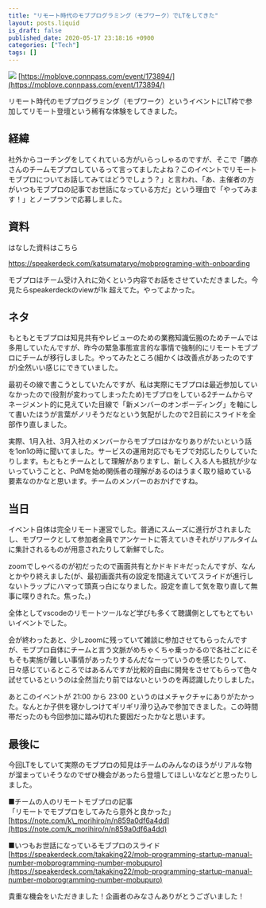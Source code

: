 ```yaml
---
title: "リモート時代のモブプログラミング（モブワーク）でLTをしてきた"
layout: posts.liquid
is_draft: false
published_date: 2020-05-17 23:18:16 +0900
categories: ["Tech"]
tags: []
---
```


![](https://connpass-tokyo.s3.amazonaws.com/thumbs/38/cb/38cb3793a9f94d5697ddaa3b57778823.png)
[https://moblove.connpass.com/event/173894/](https://moblove.connpass.com/event/173894/)

リモート時代のモブプログラミング（モブワーク）というイベントにLT枠で参加してリモート登壇という稀有な体験をしてきました。

## 経緯
社外からコーチングをしてくれている方がいらっしゃるのですが、そこで「勝亦さんのチームモブプロしているって言ってましたよね？このイベントでリモートモブプロについてお話してみてはどうでしょう？」と言われ、「あ、主催者の方がいつもモブプロの記事でお世話になっている方だ」という理由で「やってみます！」とノープランで応募しました。

## 資料
はなした資料はこちら

https://speakerdeck.com/katsumataryo/mobprograming-with-onboarding

モブプロはチーム受け入れに効くという内容でお話をさせていただきました。今見たらspeakerdeckのviewが1k 超えてた。やってよかった。

## ネタ
もともとモブプロは知見共有やレビューのための業務知識伝搬のためチームでは多用していたんですが、昨今の緊急事態宣言的な事情で強制的にリモートモブプロにチームが移行しました。やってみたところ(細かくは改善点があったのですが)全然いい感じにできていました。

最初その線で書こうとしていたんですが、私は実際にモブプロは最近参加していなかったので(役割が変わってしまったため)モブプロをしている2チームからマネージメント的に見えていた目線で「新メンバーのオンボーディング」を軸にして書いたほうが言葉がノリそうだなという気配がしたので2日前にスライドを全部作り直しました。

実際、1月入社、3月入社のメンバーからモブプロはかなりありがたいという話を1on1の時に聞いてました。サービスの運用対応でもモブで対応したりしていたりします。もともとチームとして理解がありますし、新しく入る人も抵抗が少ないっていうことと、PdMを始め関係者の理解があるのはうまく取り組めている要素なのかなと思います。チームのメンバーのおかげですね。

## 当日
イベント自体は完全リモート運営でした。普通にスムーズに進行がされましたし、モブワークとして参加者全員でアンケートに答えていきそれがリアルタイムに集計されるものが用意されたりして新鮮でした。

zoomでしゃべるのが初だったので画面共有とかドキドキだったんですが、なんとかやり終えました(が、最初画面共有の設定を間違えていてスライドが進行しないトラップにハマって頭真っ白になりました。設定を直して気を取り直して無事に喋りきれた。焦った。)

全体としてvscodeのリモートツールなど学びも多くて聴講側としてもとてもいいイベントでした。

会が終わったあと、少しzoomに残っていて雑談に参加させてもらったんですが、モブプロ自体にチームと言う文脈がめちゃくちゃ乗っかるので各社ごとにそもそも実施が難しい事情があったりするんだなーっていうのを感じたりして、日々感じているところではあるんですが比較的自由に開発をさせてもらって色々試せているというのは全然当たり前ではないというのを再認識したりしました。

あとこのイベントが 21:00 から 23:00 というのはメチャクチャにありがたかった。なんとか子供を寝かしつけてギリギリ滑り込みで参加できました。この時間帯だったのも今回参加に踏み切れた要因だったかなと思います。

## 最後に
今回LTをしていて実際のモブプロの知見はチームのみんなのほうがリアルな物が溜まっていそうなのでぜひ機会があったら登壇してほしいななどと思ったりしました。

■チームの人のリモートモブプロの記事  
「リモートでモブプロをしてみたら意外と良かった」 [https://note.com/k\_morihiro/n/n859a0df6a4dd](https://note.com/k_morihiro/n/n859a0df6a4dd)

■いつもお世話になっているモブプロのスライド  
[https://speakerdeck.com/takaking22/mob-programming-startup-manual-number-mobprogramming-number-mobupuro](https://speakerdeck.com/takaking22/mob-programming-startup-manual-number-mobprogramming-number-mobupuro)

貴重な機会をいただきました！企画者のみなさんありがとうございました！


